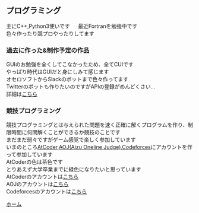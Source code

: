 ## プログラミング
主にC++,Python3使いです 　
最近Fortranを勉強中です  
色々作ったり競プロやったりしてます  
### 過去に作った&制作予定の作品
GUIのお勉強を全くしてこなかったため、全てCUIです  
やっぱり時代はGUIだと身にしみて感じます  
オセロソフトからSlackのボットまで色々作ってます  
Twitterのボットも作りたいのですがAPIの登録がめんどくさい…  
詳細は[こちら](https://jj1guj.github.io/programming_made.md)

### 競技プログラミング
競技プログラミングとは与えられた問題を速く正確に解くプログラムを作り、制限時間に何問解くことができるか競技のことです  
まだまだ弱々ですがゲーム感覚で楽しく参加しています  
いまのところ[AtCoder](https://atcoder.jp/),[AOJ\(Aizu Oneline Judge\)](https://onlinejudge.u-aizu.ac.jp/home),[Codeforces](https://codeforces.com/)にアカウントを作って参加しています  
AtCoderの色は茶色です  
とりあえず大学卒業までに緑色になりたいと思っています  
AtCoderのアカウントは[こちら](https://atcoder.jp/users/jj1guj)  
AOJのアカウントは[こちら](https://onlinejudge.u-aizu.ac.jp/status/users/jj1guj)  
Codeforcesのアカウントは[こちら](https://codeforces.com/profile/jj1guj)
  
  
 [ホーム](https://jj1guj.github.io)

